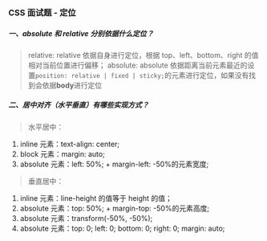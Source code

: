### CSS 面试题 - 定位

##### 一、absolute 和 relative 分别依据什么定位？

> relative: relative 依据自身进行定位，根据 top、left、bottom、right 的值相对当前位置进行偏移；
> absolute: absolute 依据距离当前元素最近的设置`position: relative | fixed | sticky;`的元素进行定位，如果没有找到会依据**body**进行定位

##### 二、居中对齐（水平垂直）有哪些实现方式？

> 水平居中：

1. inline 元素：text-align: center;
2. block 元素：margin: auto;
3. absolute 元素：left: 50%; + margin-left: -50%的元素宽度;

> 垂直居中：

1. inline 元素：line-height 的值等于 height 的值；
2. absolute 元素：top: 50%; + margin-top: -50%的元素高度;
3. absolute 元素：transform(-50%, -50%);
4. absolute 元素：top: 0; left: 0; bottom: 0; right: 0; margin: auto;
